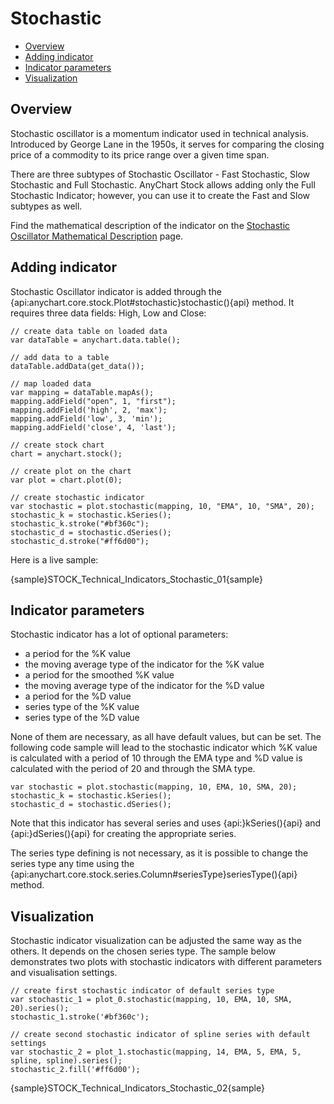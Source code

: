 # Stochastic

* [Overview](#overview)
* [Adding indicator](#adding_indicator)
* [Indicator parameters](#indicator_parameters)
* [Visualization](#visualization)

## Overview

Stochastic oscillator is a momentum indicator used in technical analysis. Introduced by George Lane in the 1950s, it serves for comparing the closing price of a commodity to its price range over a given time span.

There are three subtypes of Stochastic Oscillator - Fast Stochastic, Slow Stochastic and Full Stochastic. AnyChart Stock allows adding only the Full Stochastic Indicator; however, you can use it to create the Fast and Slow subtypes as well.

Find the mathematical description of the indicator on the [Stochastic Oscillator Mathematical Description](Mathematical_Description#stochastic_oscillator) page.

## Adding indicator

Stochastic Oscillator indicator is added through the {api:anychart.core.stock.Plot#stochastic}stochastic(){api} method. It requires three data fields: High, Low and Close:

```
// create data table on loaded data
var dataTable = anychart.data.table();

// add data to a table
dataTable.addData(get_data());

// map loaded data
var mapping = dataTable.mapAs();
mapping.addField("open", 1, "first");
mapping.addField('high', 2, 'max');
mapping.addField('low', 3, 'min');
mapping.addField('close', 4, 'last');

// create stock chart
chart = anychart.stock();

// create plot on the chart
var plot = chart.plot(0);

// create stochastic indicator
var stochastic = plot.stochastic(mapping, 10, "EMA", 10, "SMA", 20);
stochastic_k = stochastic.kSeries();
stochastic_k.stroke("#bf360c");
stochastic_d = stochastic.dSeries();
stochastic_d.stroke("#ff6d00");
```

Here is a live sample:

{sample}STOCK\_Technical\_Indicators\_Stochastic\_01{sample}

## Indicator parameters

Stochastic indicator has a lot of optional parameters:  

<ul>
	<li>a period for the %K value<br>
	<li>the moving average type of the indicator for the %K value  <br>
	<li>a period for the smoothed %K value<br>
	<li>the moving average type of the indicator for the %D value<br>
	<li>a period for the %D value<br>
	<li>series type of the %K value<br>
	<li>series type of the %D value<br>
</ul>


None of them are necessary, as all have default values, but can be set. The following code sample will lead to the stochastic indicator which %K value is calculated with a period of 10 through the EMA type and %D value is calculated with the period of 20 and through the SMA type.

```
var stochastic = plot.stochastic(mapping, 10, EMA, 10, SMA, 20);
stochastic_k = stochastic.kSeries();
stochastic_d = stochastic.dSeries();
```

Note that this indicator has several series and uses {api:}kSeries(){api} and {api:}dSeries(){api} for creating the appropriate series.

The series type defining is not necessary, as it is possible to change the series type any time using the {api:anychart.core.stock.series.Column#seriesType}seriesType(){api} method.


## Visualization

Stochastic indicator visualization can be adjusted the same way as the others. It depends on the chosen series type. The sample below demonstrates two plots with stochastic indicators with different parameters and visualisation settings.

```
// create first stochastic indicator of default series type
var stochastic_1 = plot_0.stochastic(mapping, 10, EMA, 10, SMA, 20).series();
stochastic_1.stroke('#bf360c');

// create second stochastic indicator of spline series with default settings
var stochastic_2 = plot_1.stochastic(mapping, 14, EMA, 5, EMA, 5, spline, spline).series();
stochastic_2.fill('#ff6d00');
```

{sample}STOCK\_Technical\_Indicators\_Stochastic\_02{sample}
